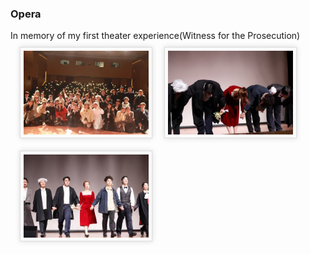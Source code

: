 ### Opera
In memory of my first theater experience(Witness for the Prosecution)<br>
 <img src="./static/assets/img/onstage1.png"  align='Center' style='width:200px;height:100px border-radius:3px; box-shadow:rgba(0,0,0,0.15) 0 0 8px;background:#FBFBFB;border:1px solid #ddd;margin:10px auto;margin-left: 15px;padding:5px;'/>
<img src="./static/assets/img/stage.png"  align='Center' style='width:200px;height:100px border-radius:3px; box-shadow:rgba(0,0,0,0.15) 0 0 8px;background:#FBFBFB;border:1px solid #ddd;margin:10px auto;margin-left: 15px;padding:5px;'/>
<img src="./static/assets/img/onstage2.png"  align='Center' style='width:200px;height:100px border-radius:3px; box-shadow:rgba(0,0,0,0.15) 0 0 8px;background:#FBFBFB;border:1px solid #ddd;margin:10px auto;margin-left: 15px;padding:5px;'/><br>
<script type="text/javascript" id="clustrmaps" src="//clustrmaps.com/map_v2.js?d=31q9BF3ylPNpsV4Pl01FqoyzzL9QvSGaTUFhPWXWEWs&cl=ffffff&w=a"></script>